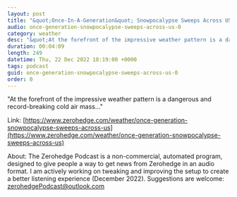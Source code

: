 ```yaml
---
layout: post
title: "&quot;Once-In-A-Generation&quot; Snowpocalypse Sweeps Across US "
audio: once-generation-snowpocalypse-sweeps-across-us-0
category: weather
desc: "&quot;At the forefront of the impressive weather pattern is a dangerous and record-breaking cold air mass...&quot; "
duration: 00:04:09
length: 249
datetime: Thu, 22 Dec 2022 18:19:00 +0000
tags: podcast
guid: once-generation-snowpocalypse-sweeps-across-us-0
order: 0
---
```

&quot;At the forefront of the impressive weather pattern is a dangerous and record-breaking cold air mass...&quot; 

Link: [https://www.zerohedge.com/weather/once-generation-snowpocalypse-sweeps-across-us](https://www.zerohedge.com/weather/once-generation-snowpocalypse-sweeps-across-us)

About: The Zerohedge Podcast is a non-commercial, automated program, designed to give people a way to get news from Zerohedge in an audio format.  I am actively working on tweaking and improving the setup to create a better listening experience (December 2022).  Suggestions are welcome: [zerohedgePodcast@outlook.com](mailto:zerohedgePodcast@outlook.com)